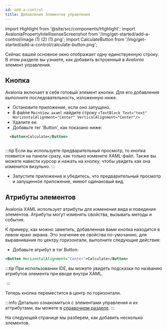 ```yaml
---
id: add-a-control
title: Добавление Элементов управления
---
```


import Highlight from '@site/src/components/Highlight';
import AvaloniaPropertyIntellisenseScreenshot from '/img/get-started/add-a-control/image (1) (2) (1).png';
import CalculateButton from '/img/get-started/add-a-control/calculate-button.png';

Сейчас вашей основное окно отображает одну единствуенную строку.
В этом разделе вы узнаете, как добавить встроенный в _Avalonia_ элемент управления.

## Кнопка

Avalonia включает в себя готовый элемент _кнопки_. Для его добавления выполните последовательность, изложенную ниже.


- Остановите приложение, если оно запущено.
- В файле `MainView.axaml` найдите строку
  `<TextBlock Text="text" HorizontalAlignment="Center" VerticalAlignment="Center"/>`
- Удалите ее.
- Добавьте тег 'Button', как показано ниже:
```xml
  <Button>Calculate</Button>
```
<img className="center" src={CalculateButton} alt="" />

:::tip
Если вы используете предварительный просмотр, то кнопка появится на панели сразу, как только измените XAML-файл.
Также вы можете навести курсор и нажать на кнопку, чтобы увидеть как она изменится визульно.
:::

- Запустите приложение и убедитесь, что предварительный просмотр и запущенное приложение, имеют одинаковый вид.

## Атрибуты элементов

Avalonia XAML использует атрибуты для изменения вида и поведения элементов. Атрибуты могут изменять свойства, вызывать методы и события.

К примеру, как можно заметить, добавленная вами кнопка находится в левом краю экрана. Это значение ее свойства по-умочанию, для выравнивания по центру горизонтали, выполните следующие действия: 


- Добавьте атрибут в тэг Button:

```xml
<Button HorizontalAlignment="Center">Calculate</Button>
```

:::tip
При использовании IDE, вы можете увидеть подсказки по названию атрибутов элемента при вводе внутри XAML.

<img className="center" src={AvaloniaPropertyIntellisenseScreenshot} alt="" />
:::

Теперь кнопка переместится в центр по горизонтали.

:::info
Детально ознакомиться с элементами управления и их аттрибутами, вы можете в [справочном разделе](../../reference/controls).
:::

На следующей странице мы разберем, как добавить несколько элементов.